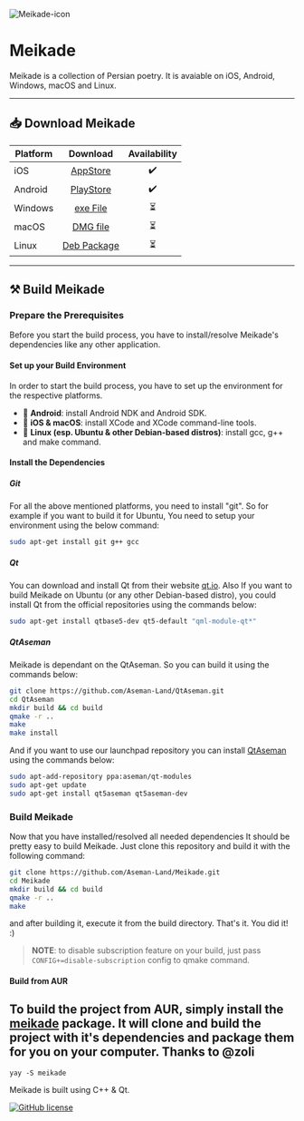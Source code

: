 ![Meikade-icon](https://raw.githubusercontent.com/Aseman-Land/Meikade/master/configurations/ios/icons/Icon-Small%402x.png)

# Meikade

Meikade is a collection of Persian poetry.
It is avaiable on iOS, Android, Windows, macOS and Linux.

---

## 📥️ Download Meikade

| Platform |                                      Download                                       | Availability |
| -------- | :---------------------------------------------------------------------------------: | :----------: |
| iOS      | [AppStore](https://apps.apple.com/us/app/meikade-app/id1543587891#?platform=iphone) |      ✔️      |
| Android  |  [PlayStore](https://play.google.com/store/apps/details?id=org.nilegroup.Meikade)   |      ✔️      |
| Windows  |                                    [exe File]()                                     |     ⏳️      |
| macOS    |                                    [DMG file]()                                     |     ⏳️      |
| Linux    |                                   [Deb Package]()                                   |     ⏳️      |

---

## ⚒️ Build Meikade

### Prepare the Prerequisites

Before you start the build process, you have to install/resolve Meikade's dependencies like any other application.

#### Set up your Build Environment

In order to start the build process, you have to set up the environment for the respective platforms.

- 📱️ **Android**: install Android NDK and Android SDK.
- 🍎️ **iOS & macOS**: install XCode and XCode command-line tools.
- 🐧️ **Linux (esp. Ubuntu & other Debian-based distros)**: install gcc, g++ and make command.

#### Install the Dependencies

##### Git

For all the above mentioned platforms, you need to install "git". So for example if you want to build it for Ubuntu, You need to setup your environment using the below command:

```bash
sudo apt-get install git g++ gcc
```

##### Qt

You can download and install Qt from their website [qt.io](). Also If you want to build Meikade on Ubuntu (or any other Debian-based distro), you could install Qt from the official repositories using the commands below:

```bash
sudo apt-get install qtbase5-dev qt5-default "qml-module-qt*"
```

##### QtAseman

Meikade is dependant on the QtAseman. So you can build it using the commands below:

```bash
git clone https://github.com/Aseman-Land/QtAseman.git
cd QtAseman
mkdir build && cd build
qmake -r ..
make
make install
```

And if you want to use our launchpad repository you can install [QtAseman](https://github.com/Aseman-Land/QtAseman) using the commands below:

```bash
sudo apt-add-repository ppa:aseman/qt-modules
sudo apt-get update
sudo apt-get install qt5aseman qt5aseman-dev
```

### Build Meikade

Now that you have installed/resolved all needed dependencies It should be pretty easy to build Meikade. Just clone this repository and build it with the following command:

```bash
git clone https://github.com/Aseman-Land/Meikade.git
cd Meikade
mkdir build && cd build
qmake -r ..
make
```

and after building it, execute it from the build directory. That's it. You did it! :)

> **NOTE**: to disable subscription feature on your build, just pass `CONFIG+=disable-subscription` config to qmake command.

#### Build from AUR

## To build the project from AUR, simply install the [meikade](https://aur.archlinux.org/packages/meikade) package. It will clone and build the project with it's dependencies and package them for you on your computer. Thanks to @zoli

```
yay -S meikade
```

Meikade is built using C++ & Qt.

[![GitHub license](https://img.shields.io/github/license/Aseman-Land/Meikade?style=for-the-badge)](https://github.com/Aseman-Land/Meikade/blob/master/LICENSE)

